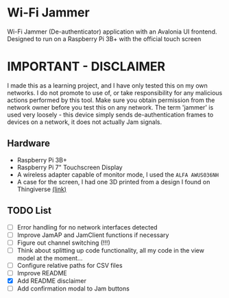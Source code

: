 # Wi-Fi Jammer
Wi-Fi Jammer (De-authenticator) application with an Avalonia UI frontend. Designed to run on a Raspberry Pi 3B+ with the official touch screen
# IMPORTANT - DISCLAIMER
I made this as a learning project, and I have only tested this on my own networks. I do not promote to use of, or take responsibility for any malicious actions performed by this tool. Make sure you obtain permission from the network owner before you test this on any network. The term 'jammer' is used very loosely - this device simply sends de-authentication frames to devices on a network, it does not actually Jam signals. 

## Hardware
- Raspberry Pi 3B+
- Raspberry Pi 7" Touchscreen Display
- A wireless adapter capable of monitor mode, I used the `ALFA AWUS036NH`
- A case for the screen, I had one 3D printed from a design I found on Thingiverse [(link)](https://www.thingiverse.com/thing:1585924)

## TODO List
- [ ] Error handling for no network interfaces detected
- [ ] Improve JamAP and JamClient functions if necessary
- [ ] Figure out channel switching (!!!)
- [ ] Think about splitting up code functionality, all my code in the view model at the moment...
- [ ] Configure relative paths for CSV files
- [ ] Improve README
- [X] Add README disclaimer
- [ ] Add confirmation modal to Jam buttons